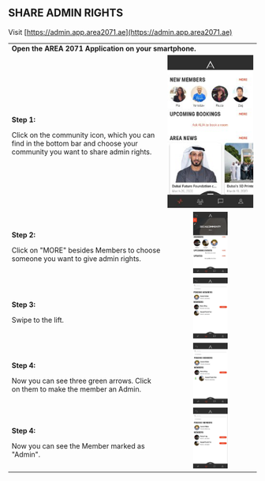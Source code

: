 ## SHARE ADMIN RIGHTS <br>

Visit [https://admin.app.area2071.ae](https://admin.app.area2071.ae)

<table>
  <thead>
  </thead>
  <tbody>
    <tr>
    <tr><td colspan="3"><b>Open the AREA 2071 Application on your smartphone.</b></td>      
    </tr>
    <tr>
    <td style="text-align: left"><p><b>Step 1:</b></p>Click on the community icon, which you can find in the bottom bar and choose your community you want to share admin rights.</td>
    <td style="text-align: center"><img src="landingpage.jpg" alt="Share Rights"></td>
    </tr>
    <tr>
    <td style="text-align: left"><p><b>Step 2:</b></p>Click on "MORE" besides Members to choose someone you want to give admin rights.</td>
    <td style="text-align: center"><img src="shareadmin01.jpg"{ width=40% } alt="Share Rights"></td>
    </tr>
    <tr>
    <td style="text-align: left"><p><b>Step 3:</b></p>Swipe to the lift.</td>
    <td style="text-align: center"><img src="shareadmin02.jpg"{ width=40% } alt="Share Rights"></td>
    </tr>
    <tr>
    <td style="text-align: left"><p><b>Step 4:</b></p>Now you can see three green arrows. Click on them to make the member an Admin.</td>
    <td style="text-align: center"><img src="shareadmin03.jpg"{ width=40% } alt="Share Rights"></td>
    </tr>
    <tr>
    <td style="text-align: left"><p><b>Step 4:</b></p>Now you can see the Member marked as "Admin".</td>
    <td style="text-align: center"><img src="shareadmin04.jpg"{ width=40% } alt="Share Rights"></td>
    </tr>
  </tbody>
</table>
